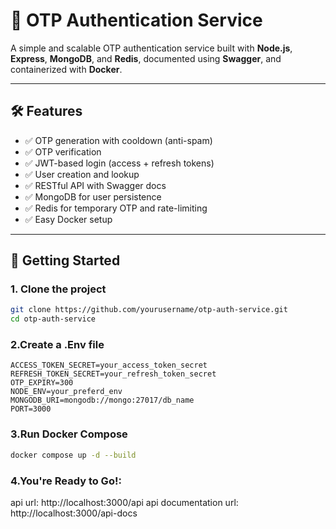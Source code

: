 # 📲 OTP Authentication Service

A simple and scalable OTP authentication service built with **Node.js**, **Express**, **MongoDB**, and **Redis**, documented using **Swagger**, and containerized with **Docker**.

---

## 🛠️ Features

- ✅ OTP generation with cooldown (anti-spam)
- ✅ OTP verification
- ✅ JWT-based login (access + refresh tokens)
- ✅ User creation and lookup
- ✅ RESTful API with Swagger docs
- ✅ MongoDB for user persistence
- ✅ Redis for temporary OTP and rate-limiting
- ✅ Easy Docker setup

---

## 🚀 Getting Started

### 1. Clone the project

```bash
git clone https://github.com/yourusername/otp-auth-service.git
cd otp-auth-service
```

### 2.Create a .Env file
```env
ACCESS_TOKEN_SECRET=your_access_token_secret
REFRESH_TOKEN_SECRET=your_refresh_token_secret
OTP_EXPIRY=300
NODE_ENV=your_preferd_env
MONGODB_URI=mongodb://mongo:27017/db_name
PORT=3000
```

### 3.Run Docker Compose
```bash
docker compose up -d --build
```

### 4.You're Ready to Go!:

api url: http://localhost:3000/api
api documentation url: http://localhost:3000/api-docs
